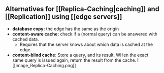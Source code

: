## Alternatives for [[Replica-Caching|caching]] and [[Replication]] using [[edge servers]]
- **database copy:** the edge has the same as the origin
- **content-aware cache:** check if a (normal query) can be answered with cached data.
	- Requires that the server knows about which data is cached at the edge.
- **content-blind cache:** Store a query, and its result. WHen the exact same query is issued again, return the result from the cache.
![[image_Replica-Caching.png]]